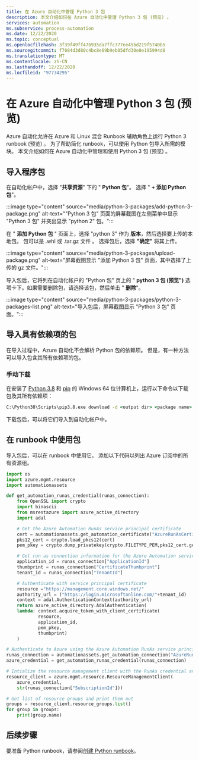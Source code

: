 ```yaml
---
title: 在 Azure 自动化中管理 Python 3 包
description: 本文介绍如何在 Azure 自动化中管理 Python 3 包 (预览) 。
services: automation
ms.subservice: process-automation
ms.date: 12/22/2020
ms.topic: conceptual
ms.openlocfilehash: 3f39f49ff47b935da7ffc777ee45bd219f5740b5
ms.sourcegitcommit: f7084d3d80c4bc8e69b9eb05dfd30e8e195994d8
ms.translationtype: MT
ms.contentlocale: zh-CN
ms.lasthandoff: 12/22/2020
ms.locfileid: "97734295"
---
```

# <a name="manage-python-3-packages-preview-in-azure-automation"></a>在 Azure 自动化中管理 Python 3 包 (预览) 

Azure 自动化允许在 Azure 和 Linux 混合 Runbook 辅助角色上运行 Python 3 runbook (预览) 。 为了帮助简化 runbook，可以使用 Python 包导入所需的模块。 本文介绍如何在 Azure 自动化中管理和使用 Python 3 包 (预览) 。

## <a name="import-packages"></a>导入程序包

在自动化帐户中，选择 "**共享资源**" 下的 " **Python 包**"。 选择 " **+ 添加 Python 包**"。

:::image type="content" source="media/python-3-packages/add-python-3-package.png" alt-text="&quot;Python 3 包&quot; 页面的屏幕截图在左侧菜单中显示 &quot;Python 3 包&quot; 并突出显示 &quot;python 2&quot; 包。":::

在 " **添加 Python 包** " 页面上，选择 "python 3" 作为 **版本**，然后选择要上传的本地包。 包可以是 .whl 或 .tar.gz 文件 。 选择包后，选择 **"确定"** 将其上传。

:::image type="content" source="media/python-3-packages/upload-package.png" alt-text="屏幕截图显示 &quot;添加 Python 3 包&quot; 页面，其中选择了上传的 gz 文件。":::

导入包后，它将列在自动化帐户的 "Python 包" 页上的 " **python 3 包 (预览")** 选项卡下。如果需要删除包，请选择该包，然后单击 " **删除**"。

:::image type="content" source="media/python-3-packages/python-3-packages-list.png" alt-text="导入包后，屏幕截图显示 &quot;Python 3 包&quot; 页面。":::

## <a name="import-packages-with-dependencies"></a>导入具有依赖项的包

在导入过程中，Azure 自动化不会解析 Python 包的依赖项。 但是，有一种方法可以导入包含其所有依赖项的包。

### <a name="manually-download"></a>手动下载

在安装了 [Python 3.8](https://www.python.org/downloads/release/python-380/) 和 [pip](https://pip.pypa.io/en/stable/) 的 Windows 64 位计算机上，运行以下命令以下载包及其所有依赖项：

```cmd
C:\Python38\Scripts\pip3.8.exe download -d <output dir> <package name>
```

下载包后，可以将它们导入到自动化帐户中。

## <a name="use-a-package-in-a-runbook"></a>在 runbook 中使用包

导入包后，可以在 runbook 中使用它。 添加以下代码以列出 Azure 订阅中的所有资源组。

```python
import os  
import azure.mgmt.resource  
import automationassets  

def get_automation_runas_credential(runas_connection):  
    from OpenSSL import crypto  
    import binascii  
    from msrestazure import azure_active_directory  
    import adal 

    # Get the Azure Automation RunAs service principal certificate  
    cert = automationassets.get_automation_certificate("AzureRunAsCertificate")  
    pks12_cert = crypto.load_pkcs12(cert)  
    pem_pkey = crypto.dump_privatekey(crypto.FILETYPE_PEM,pks12_cert.get_privatekey())  

    # Get run as connection information for the Azure Automation service principal 
    application_id = runas_connection["ApplicationId"]  
    thumbprint = runas_connection["CertificateThumbprint"]  
    tenant_id = runas_connection["TenantId"]  

    # Authenticate with service principal certificate  
    resource ="https://management.core.windows.net/"  
    authority_url = ("https://login.microsoftonline.com/"+tenant_id)  
    context = adal.AuthenticationContext(authority_url)  
    return azure_active_directory.AdalAuthentication(  
    lambda: context.acquire_token_with_client_certificate(  
            resource,  
            application_id,  
            pem_pkey,  
            thumbprint) 
    ) 

# Authenticate to Azure using the Azure Automation RunAs service principal  
runas_connection = automationassets.get_automation_connection("AzureRunAsConnection")  
azure_credential = get_automation_runas_credential(runas_connection)  

# Intialize the resource management client with the RunAs credential and subscription  
resource_client = azure.mgmt.resource.ResourceManagementClient(  
    azure_credential,  
    str(runas_connection["SubscriptionId"]))  

# Get list of resource groups and print them out  
groups = resource_client.resource_groups.list()  
for group in groups:  
    print(group.name) 
```

## <a name="next-steps"></a>后续步骤

要准备 Python runbook，请参阅[创建 Python runbook](learn/automation-tutorial-runbook-textual-python-3.md)。
